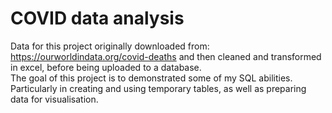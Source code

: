 # COVID data analysis

Data for this project originally downloaded from: <https://ourworldindata.org/covid-deaths> and then cleaned and transformed in excel, before being uploaded to a database.<br>
The goal of this project is to demonstrated some of my SQL abilities. Particularly in creating and using temporary tables, as well as preparing data for visualisation.
